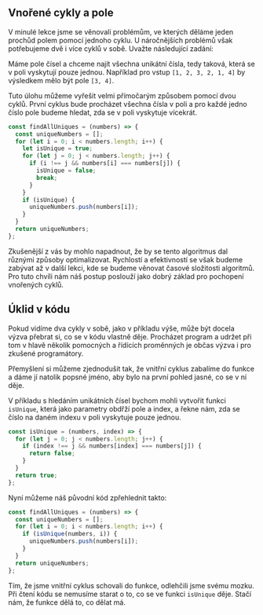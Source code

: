 ## Vnořené cykly a pole

V minulé lekce jsme se věnovali problémům, ve kterých děláme jeden prochůd polem pomocí jednoho cyklu. U náročnějších problémů však potřebujeme dvě i více cyklů v sobě. Uvažte následující zadání:

Máme pole čísel a chceme najít všechna unikátní čísla, tedy taková, která se v poli vyskytují pouze jednou. Například pro vstup `[1, 2, 3, 2, 1, 4]` by výsledkem mělo být pole `[3, 4]`.

Tuto úlohu můžeme vyřešit velmi přímočarým způsobem pomocí dvou cyklů. První cyklus bude procházet všechna čísla v poli a pro každé jedno číslo pole budeme hledat, zda se v poli vyskytuje vícekrát.

```js
const findAllUniques = (numbers) => {
  const uniqueNumbers = [];
  for (let i = 0; i < numbers.length; i++) {
    let isUnique = true;
    for (let j = 0; j < numbers.length; j++) {
      if (i !== j && numbers[i] === numbers[j]) {
        isUnique = false;
        break;
      }
    }
    if (isUnique) {
      uniqueNumbers.push(numbers[i]);
    }
  }
  return uniqueNumbers;
};
```

Zkušenější z vás by mohlo napadnout, že by se tento algoritmus dal různými způsoby optimalizovat. Rychlostí a efektivností se však budeme zabývat až v další lekci, kde se budeme věnovat časové složitosti algoritmů. Pro tuto chvíli nám náš postup poslouží jako dobrý základ pro pochopení vnořených cyklů.

## Úklid v kódu

Pokud vidíme dva cykly v sobě, jako v příkladu výše, může být docela výzva přebrat si, co se v kódu vlastně děje. Procházet program a udržet při tom v hlavě několik pomocných a řídících proměnných je občas výzva i pro zkušené programátory.

Přemyšlení si můžeme zjednodušit tak, že vnitřní cyklus zabalíme do funkce a dáme jí natolik popsné jméno, aby bylo na první pohled jasné, co se v ní děje. 

V příkladu s hledáním unikátních čísel bychom mohli vytvořit funkci `isUnique`, která jako parametry obdřží pole a index, a řekne nám, zda se číslo na daném indexu v poli vyskytuje pouze jednou.

```js
const isUnique = (numbers, index) => {
  for (let j = 0; j < numbers.length; j++) {
    if (index !== j && numbers[index] === numbers[j]) {
      return false;
    }
  }
  return true;
};
```

Nyní můžeme náš původní kód zpřehlednit takto:

```js
const findAllUniques = (numbers) => {
  const uniqueNumbers = [];
  for (let i = 0; i < numbers.length; i++) {
    if (isUnique(numbers, i)) {
      uniqueNumbers.push(numbers[i]);
    }
  }
  return uniqueNumbers;
};
```

Tím, že jsme vnitřní cyklus schovali do funkce, odlehčili jsme svému mozku. Při čtení kódu se nemusíme starat o to, co se ve funkci `isUnique` děje. Stačí nám, že funkce dělá to, co dělat má. 

